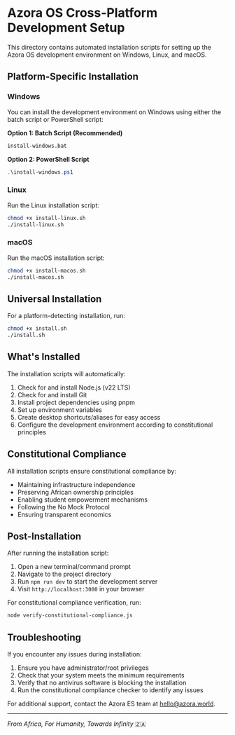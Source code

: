 # Azora OS Cross-Platform Development Setup

This directory contains automated installation scripts for setting up the Azora OS development environment on Windows, Linux, and macOS.

## Platform-Specific Installation

### Windows

You can install the development environment on Windows using either the batch script or PowerShell script:

**Option 1: Batch Script (Recommended)**
```cmd
install-windows.bat
```

**Option 2: PowerShell Script**
```powershell
.\install-windows.ps1
```

### Linux

Run the Linux installation script:
```bash
chmod +x install-linux.sh
./install-linux.sh
```

### macOS

Run the macOS installation script:
```bash
chmod +x install-macos.sh
./install-macos.sh
```

## Universal Installation

For a platform-detecting installation, run:
```bash
chmod +x install.sh
./install.sh
```

## What's Installed

The installation scripts will automatically:

1. Check for and install Node.js (v22 LTS)
2. Check for and install Git
3. Install project dependencies using pnpm
4. Set up environment variables
5. Create desktop shortcuts/aliases for easy access
6. Configure the development environment according to constitutional principles

## Constitutional Compliance

All installation scripts ensure constitutional compliance by:
- Maintaining infrastructure independence
- Preserving African ownership principles
- Enabling student empowerment mechanisms
- Following the No Mock Protocol
- Ensuring transparent economics

## Post-Installation

After running the installation script:

1. Open a new terminal/command prompt
2. Navigate to the project directory
3. Run `npm run dev` to start the development server
4. Visit `http://localhost:3000` in your browser

For constitutional compliance verification, run:
```bash
node verify-constitutional-compliance.js
```

## Troubleshooting

If you encounter any issues during installation:

1. Ensure you have administrator/root privileges
2. Check that your system meets the minimum requirements
3. Verify that no antivirus software is blocking the installation
4. Run the constitutional compliance checker to identify any issues

For additional support, contact the Azora ES team at hello@azora.world.

---

*From Africa, For Humanity, Towards Infinity* 🇿🇦